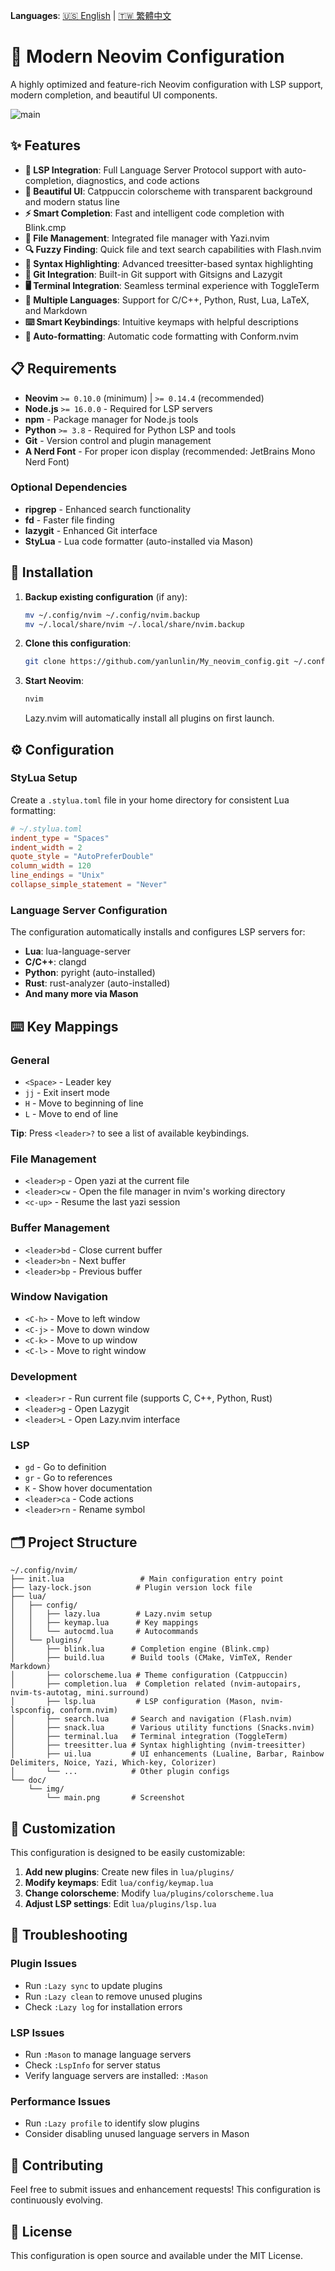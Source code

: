 <!-- Language Selection -->
**Languages**: [🇺🇸 English](README.md) | [🇹🇼 繁體中文](README.zh-TW.md)

# 🚀 Modern Neovim Configuration

A highly optimized and feature-rich Neovim configuration with LSP support, modern completion, and beautiful UI components.

![main](https://github.com/yanlunlin/My_neovim_config/blob/main/doc/img/main.png)

## ✨ Features

- **🔧 LSP Integration**: Full Language Server Protocol support with auto-completion, diagnostics, and code actions
- **🎨 Beautiful UI**: Catppuccin colorscheme with transparent background and modern status line
- **⚡ Smart Completion**: Fast and intelligent code completion with Blink.cmp
- **📁 File Management**: Integrated file manager with Yazi.nvim
- **🔍 Fuzzy Finding**: Quick file and text search capabilities with Flash.nvim
- **🌳 Syntax Highlighting**: Advanced treesitter-based syntax highlighting
- **🔀 Git Integration**: Built-in Git support with Gitsigns and Lazygit
- **🖥️ Terminal Integration**: Seamless terminal experience with ToggleTerm
- **📝 Multiple Languages**: Support for C/C++, Python, Rust, Lua, LaTeX, and Markdown
- **⌨️ Smart Keybindings**: Intuitive keymaps with helpful descriptions
- **🔧 Auto-formatting**: Automatic code formatting with Conform.nvim

## 📋 Requirements

- **Neovim** `>= 0.10.0` (minimum) | `>= 0.14.4` (recommended)
- **Node.js** `>= 16.0.0` - Required for LSP servers
- **npm** - Package manager for Node.js tools
- **Python** `>= 3.8` - Required for Python LSP and tools
- **Git** - Version control and plugin management
- **A Nerd Font** - For proper icon display (recommended: JetBrains Mono Nerd Font)

### Optional Dependencies

- **ripgrep** - Enhanced search functionality
- **fd** - Faster file finding
- **lazygit** - Enhanced Git interface
- **StyLua** - Lua code formatter (auto-installed via Mason)

## 🚀 Installation

1. **Backup existing configuration** (if any):
   ```bash
   mv ~/.config/nvim ~/.config/nvim.backup
   mv ~/.local/share/nvim ~/.local/share/nvim.backup
   ```

2. **Clone this configuration**:
   ```bash
   git clone https://github.com/yanlunlin/My_neovim_config.git ~/.config/nvim
   ```

3. **Start Neovim**:
   ```bash
   nvim
   ```
   
   Lazy.nvim will automatically install all plugins on first launch.

## ⚙️ Configuration

### StyLua Setup

Create a `.stylua.toml` file in your home directory for consistent Lua formatting:

```toml
# ~/.stylua.toml
indent_type = "Spaces"
indent_width = 2
quote_style = "AutoPreferDouble"
column_width = 120
line_endings = "Unix"
collapse_simple_statement = "Never"
```

### Language Server Configuration

The configuration automatically installs and configures LSP servers for:

- **Lua**: lua-language-server
- **C/C++**: clangd
- **Python**: pyright (auto-installed)
- **Rust**: rust-analyzer (auto-installed)
- **And many more via Mason**

## ⌨️ Key Mappings

### General
- `<Space>` - Leader key
- `jj` - Exit insert mode
- `H` - Move to beginning of line
- `L` - Move to end of line

**Tip**: Press `<leader>?` to see a list of available keybindings.

### File Management
- `<leader>p` - Open yazi at the current file
- `<leader>cw` - Open the file manager in nvim's working directory
- `<c-up>` - Resume the last yazi session

### Buffer Management
- `<leader>bd` - Close current buffer
- `<leader>bn` - Next buffer
- `<leader>bp` - Previous buffer

### Window Navigation
- `<C-h>` - Move to left window
- `<C-j>` - Move to down window
- `<C-k>` - Move to up window
- `<C-l>` - Move to right window

### Development
- `<leader>r` - Run current file (supports C, C++, Python, Rust)
- `<leader>g` - Open Lazygit
- `<leader>L` - Open Lazy.nvim interface

### LSP
- `gd` - Go to definition
- `gr` - Go to references
- `K` - Show hover documentation
- `<leader>ca` - Code actions
- `<leader>rn` - Rename symbol

## 🗂️ Project Structure

```
~/.config/nvim/
├── init.lua                 # Main configuration entry point
├── lazy-lock.json          # Plugin version lock file
├── lua/
│   ├── config/
│   │   ├── lazy.lua        # Lazy.nvim setup
│   │   ├── keymap.lua      # Key mappings
│   │   └── autocmd.lua     # Autocommands
│   └── plugins/
│       ├── blink.lua      # Completion engine (Blink.cmp)
│       ├── build.lua      # Build tools (CMake, VimTeX, Render Markdown)
│       ├── colorscheme.lua # Theme configuration (Catppuccin)
│       ├── completion.lua  # Completion related (nvim-autopairs, nvim-ts-autotag, mini.surround)
│       ├── lsp.lua         # LSP configuration (Mason, nvim-lspconfig, conform.nvim)
│       ├── search.lua     # Search and navigation (Flash.nvim)
│       ├── snack.lua      # Various utility functions (Snacks.nvim)
│       ├── terminal.lua   # Terminal integration (ToggleTerm)
│       ├── treesitter.lua # Syntax highlighting (nvim-treesitter)
│       ├── ui.lua         # UI enhancements (Lualine, Barbar, Rainbow Delimiters, Noice, Yazi, Which-key, Colorizer)
│       └── ...            # Other plugin configs
└── doc/
    └── img/
        └── main.png       # Screenshot
```

## 🔧 Customization

This configuration is designed to be easily customizable:

1. **Add new plugins**: Create new files in `lua/plugins/`
2. **Modify keymaps**: Edit `lua/config/keymap.lua`
3. **Change colorscheme**: Modify `lua/plugins/colorscheme.lua`
4. **Adjust LSP settings**: Edit `lua/plugins/lsp.lua`

## 🐛 Troubleshooting

### Plugin Issues
- Run `:Lazy sync` to update plugins
- Run `:Lazy clean` to remove unused plugins
- Check `:Lazy log` for installation errors

### LSP Issues
- Run `:Mason` to manage language servers
- Check `:LspInfo` for server status
- Verify language servers are installed: `:Mason`

### Performance Issues
- Run `:Lazy profile` to identify slow plugins
- Consider disabling unused language servers in Mason

## 🤝 Contributing

Feel free to submit issues and enhancement requests! This configuration is continuously evolving.

## 📄 License

This configuration is open source and available under the MIT License.

